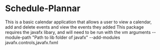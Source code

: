 # Schedule-Plannar
This is a basic calendar application that allows a user to view a calendar, add and delete events and view the events they added
This package requires the javafx libary, and will need to be run with the vm arguments --module-path "Path to lib folder of javafx" --add-modules javafx.controls,javafx.fxml
